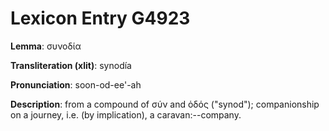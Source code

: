 # Lexicon Entry G4923

**Lemma**: συνοδία

**Transliteration (xlit)**: synodía

**Pronunciation**: soon-od-ee'-ah

**Description**:
from a compound of σύν and ὁδός ("synod"); companionship on a journey, i.e. (by implication), a caravan:--company.
